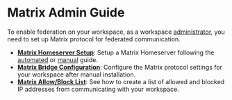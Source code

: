 # Matrix Admin Guide

To enable federation on your workspace, as a workspace [administrator](../../../workspace-administration/), you need to set up Matrix protocol for federated communication.

* [**Matrix Homeserver Setup**](deploy-a-federated-rocket.chat-workspace.md): Setup a Matrix Homeserver following the [automated](deploy-a-federated-rocket.chat-workspace.md#automated-installation) or [manual](deploy-a-federated-rocket.chat-workspace.md#manual-installation) guide.
* [**Matrix Bridge Configuration**](matrix-bridge-configuration.md): Configure the Matrix protocol settings for your workspace after manual installation.
* [**Matrix Allow/Block List**](federation-access-control.md): See how to create a list of allowed and blocked IP addresses from communicating with your workspace.
